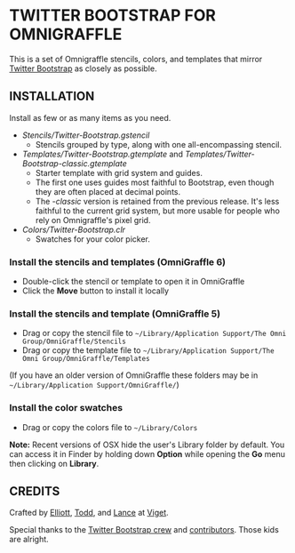 TWITTER BOOTSTRAP FOR OMNIGRAFFLE
========================================

This is a set of Omnigraffle stencils, colors, and templates that mirror [Twitter Bootstrap](http://github.com/twitter/bootstrap) as closely as possible. 


INSTALLATION
------------

Install as few or as many items as you need. 

* *Stencils/Twitter-Bootstrap.gstencil*
  * Stencils grouped by type, along with one all-encompassing stencil.
* *Templates/Twitter-Bootstrap.gtemplate* and *Templates/Twitter-Bootstrap-classic.gtemplate*
  * Starter template with grid system and guides.
  * The first one uses guides  most faithful to Bootstrap, even though they are often placed at decimal points.
  * The *-classic* version is retained from the previous release. It's less faithful to the current grid system, but more usable for people who rely on Omnigraffle's pixel grid.
* *Colors/Twitter-Bootstrap.clr*
  * Swatches for your color picker.

### Install the stencils and templates (OmniGraffle 6)

* Double-click the stencil or template to open it in OmniGraffle
* Click the **Move** button to install it locally

### Install the stencils and template (OmniGraffle 5)

* Drag or copy the stencil file to `~/Library/Application Support/The Omni Group/OmniGraffle/Stencils`
* Drag or copy the template file to `~/Library/Application Support/The Omni Group/OmniGraffle/Templates`

(If you have an older version of OmniGraffle these folders may be in `~/Library/Application Support/OmniGraffle/`)

### Install the color swatches

* Drag or copy the colors file to `~/Library/Colors`

**Note:** Recent versions of OSX hide the user's Library folder by default. You can access it in Finder by holding down **Option** while opening the **Go** menu then clicking on **Library**.


CREDITS
-------

Crafted by [Elliott](http://twitter.com/elliottmunoz), [Todd](http://twitter.com/toddmoy), and [Lance](http://twitter.com/gutini) at [Viget](http://viget.com).

Special thanks to the [Twitter Bootstrap crew](https://github.com/orgs/twbs/members) and [contributors](https://github.com/twbs/bootstrap/graphs/contributors). Those kids are alright.

